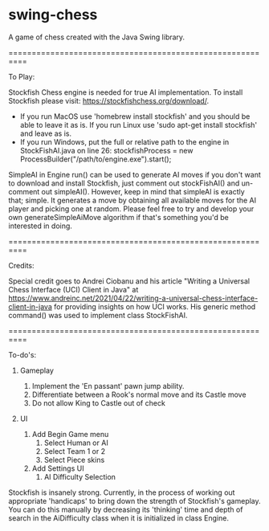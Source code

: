 # swing-chess
A game of chess created with the Java Swing library.

==========================================================

To Play:

Stockfish Chess engine is needed for true AI implementation. 
To install Stockfish please visit: https://stockfishchess.org/download/.
-  If you run MacOS use 'homebrew install stockfish' and you should be able to leave it as is. If you run Linux use 'sudo apt-get install stockfish' and leave as is. 
- If you run Windows, put the full or relative path to the engine in StockFishAI.java on line 26: stockfishProcess = new ProcessBuilder("/path/to/engine.exe").start();


SimpleAI in Engine run() can be used to generate AI moves if you don't want to download and install Stockfish, just comment out stockFishAI() and un-comment out simpleAI(). However, keep in mind that simpleAI is exactly that; simple. It generates a move by obtaining all available moves for the AI player and picking one at random. Please feel free to try and develop your own generateSimpleAiMove algorithm if that's something you'd be interested in doing. 

==========================================================

Credits:

Special credit goes to Andrei Ciobanu and his article "Writing a Universal Chess Interface (UCI) Client in Java" at https://www.andreinc.net/2021/04/22/writing-a-universal-chess-interface-client-in-java for providing insights on how UCI works. His generic method command() was used to implement class StockFishAI.

==========================================================

To-do's:

1) Gameplay 
   1) Implement the 'En passant' pawn jump ability.
   2) Differentiate between a Rook's normal move and its Castle move
   3) Do not allow King to Castle out of check
   
2) UI
   1) Add Begin Game menu
      1) Select Human or AI
      2) Select Team 1 or 2
      3) Select Piece skins
   2) Add Settings UI
      1) AI Difficulty Selection

Stockfish is insanely strong. Currently, in the process of working out appropriate 'handicaps' to bring down the strength of Stockfish's gameplay. You can do this manually by decreasing its 'thinking' time and depth of search in the AiDifficulty class when it is initialized in class Engine.
